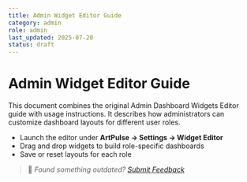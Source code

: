 ```yaml
---
title: Admin Widget Editor Guide
category: admin
role: admin
last_updated: 2025-07-20
status: draft
---
```


# Admin Widget Editor Guide

This document combines the original Admin Dashboard Widgets Editor guide with
usage instructions. It describes how administrators can customize dashboard
layouts for different user roles.

- Launch the editor under **ArtPulse → Settings → Widget Editor**
- Drag and drop widgets to build role-specific dashboards
- Save or reset layouts for each role

> 💬 *Found something outdated? [Submit Feedback](../feedback.md)*

